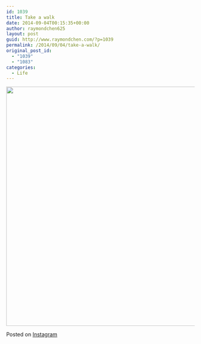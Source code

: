```yaml
---
id: 1039
title: Take a walk
date: 2014-09-04T00:15:35+00:00
author: raymondchen625
layout: post
guid: http://www.raymondchen.com/?p=1039
permalink: /2014/09/04/take-a-walk/
original_post_id:
  - "1039"
  - "1083"
categories:
  - Life
---
```

<img src="http://localhost/wp-content/uploads/2015/06/bede9-10607932_1472377749678197_2062214552_n.jpg" height=" 640" width=" 640" />  


Posted on [Instagram](http://instagram.com/p/sgMfX8L0Tp/)